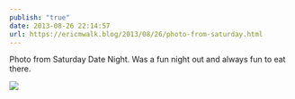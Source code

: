 ```yaml
---
publish: "true"
date: 2013-08-26 22:14:57
url: https://ericmwalk.blog/2013/08/26/photo-from-saturday.html
---
```


Photo from Saturday Date Night. Was a fun night out and always fun to eat there.

![](https://ericmwalk.blog/uploads/2022/90d53137a6.jpg)